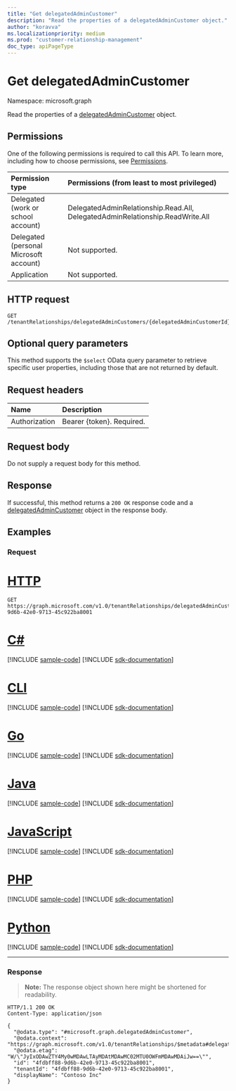 ```yaml
---
title: "Get delegatedAdminCustomer"
description: "Read the properties of a delegatedAdminCustomer object."
author: "koravva"
ms.localizationpriority: medium
ms.prod: "customer-relationship-management"
doc_type: apiPageType
---
```


# Get delegatedAdminCustomer
Namespace: microsoft.graph

Read the properties of a [delegatedAdminCustomer](../resources/delegatedadmincustomer.md) object.

## Permissions
One of the following permissions is required to call this API. To learn more, including how to choose permissions, see [Permissions](/graph/permissions-reference).

|Permission type|Permissions (from least to most privileged)|
|:---|:---|
|Delegated (work or school account)| DelegatedAdminRelationship.Read.All, DelegatedAdminRelationship.ReadWrite.All |
|Delegated (personal Microsoft account)| Not supported. |
|Application| Not supported. |

## HTTP request

<!-- {
  "blockType": "ignored"
}
-->
``` http
GET /tenantRelationships/delegatedAdminCustomers/{delegatedAdminCustomerId}
```

## Optional query parameters
This method supports the `$select` OData query parameter to retrieve specific user properties, including those that are not returned by default.

## Request headers
|Name|Description|
|:---|:---|
|Authorization|Bearer {token}. Required.|

## Request body
Do not supply a request body for this method.

## Response

If successful, this method returns a `200 OK` response code and a [delegatedAdminCustomer](../resources/delegatedadmincustomer.md) object in the response body.

## Examples

### Request

# [HTTP](#tab/http)
<!-- {
  "blockType": "request",
  "name": "get_delegatedadmincustomer"
}
-->
``` http
GET https://graph.microsoft.com/v1.0/tenantRelationships/delegatedAdminCustomers/4fdbff88-9d6b-42e0-9713-45c922ba8001
```

# [C#](#tab/csharp)
[!INCLUDE [sample-code](../includes/snippets/csharp/get-delegatedadmincustomer-csharp-snippets.md)]
[!INCLUDE [sdk-documentation](../includes/snippets/snippets-sdk-documentation-link.md)]

# [CLI](#tab/cli)
[!INCLUDE [sample-code](../includes/snippets/cli/get-delegatedadmincustomer-cli-snippets.md)]
[!INCLUDE [sdk-documentation](../includes/snippets/snippets-sdk-documentation-link.md)]

# [Go](#tab/go)
[!INCLUDE [sample-code](../includes/snippets/go/get-delegatedadmincustomer-go-snippets.md)]
[!INCLUDE [sdk-documentation](../includes/snippets/snippets-sdk-documentation-link.md)]

# [Java](#tab/java)
[!INCLUDE [sample-code](../includes/snippets/java/get-delegatedadmincustomer-java-snippets.md)]
[!INCLUDE [sdk-documentation](../includes/snippets/snippets-sdk-documentation-link.md)]

# [JavaScript](#tab/javascript)
[!INCLUDE [sample-code](../includes/snippets/javascript/get-delegatedadmincustomer-javascript-snippets.md)]
[!INCLUDE [sdk-documentation](../includes/snippets/snippets-sdk-documentation-link.md)]

# [PHP](#tab/php)
[!INCLUDE [sample-code](../includes/snippets/php/get-delegatedadmincustomer-php-snippets.md)]
[!INCLUDE [sdk-documentation](../includes/snippets/snippets-sdk-documentation-link.md)]

# [Python](#tab/python)
[!INCLUDE [sample-code](../includes/snippets/python/get-delegatedadmincustomer-python-snippets.md)]
[!INCLUDE [sdk-documentation](../includes/snippets/snippets-sdk-documentation-link.md)]

---

### Response
>**Note:** The response object shown here might be shortened for readability.
<!-- {
  "blockType": "response",
  "truncated": true,
  "@odata.type": "microsoft.graph.delegatedAdminCustomer"
}
-->
``` http
HTTP/1.1 200 OK
Content-Type: application/json

{
  "@odata.type": "#microsoft.graph.delegatedAdminCustomer",
  "@odata.context": "https://graph.microsoft.com/v1.0/tenantRelationships/$metadata#delegatedAdminCustomers/$entity",
  "@odata.etag": "W/\"JyIxODAwZTY4My0wMDAwLTAyMDAtMDAwMC02MTU0OWFmMDAwMDAiJw==\"",
  "id": "4fdbff88-9d6b-42e0-9713-45c922ba8001",
  "tenantId": "4fdbff88-9d6b-42e0-9713-45c922ba8001",
  "displayName": "Contoso Inc"
}
```

